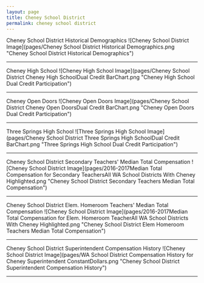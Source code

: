 ```yaml
---
layout: page
title: Cheney School District
permalink: cheney school district
---
```



Cheney School District Historical Demographics
![Cheney School District Image](pages/Cheney School District Historical Demographics.png "Cheney School District Historical Demographics")

___

Cheney High School
![Cheney High School Image](pages/Cheney School District Cheney High SchoolDual Credit BarChart.png "Cheney High School Dual Credit Participation")

___

Cheney Open Doors
![Cheney Open Doors Image](pages/Cheney School District Cheney Open DoorsDual Credit BarChart.png "Cheney Open Doors Dual Credit Participation")

___

Three Springs High School
![Three Springs High School Image](pages/Cheney School District Three Springs High SchoolDual Credit BarChart.png "Three Springs High School Dual Credit Participation")

___

Cheney School District Secondary Teachers' Median Total Compensation
![Cheney School District Image](pages/2016-2017Median Total Compensation for Secondary TeachersAll WA School Districts With Cheney Highlighted.png "Cheney School District Secondary Teachers Median Total Compensation")

___

Cheney School District Elem. Homeroom Teachers' Median Total Compensation
![Cheney School District Image](pages/2016-2017Median Total Compensation for Elem. Homeroom TeacherAll WA School Districts With Cheney Highlighted.png "Cheney School District Elem Homeroom Teachers Median Total Compensation")

___

Cheney School District Superintendent Compensation History
![Cheney School District Image](pages/WA School District Compensation History for Cheney Superintendent ConstantDollars.png "Cheney School District Superintendent Compensation History")

___

